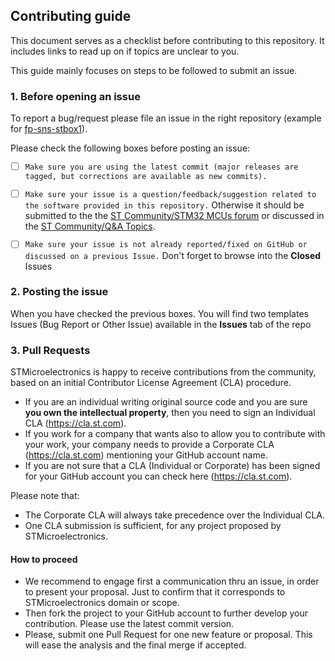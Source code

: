 ## Contributing guide

This document serves as a checklist before contributing to this repository.
It includes links to read up on if topics are unclear to you.

This guide mainly focuses on steps to be followed to submit an issue.

### 1. Before opening an issue

To report a bug/request please file an issue in the right repository
(example for [fp-sns-stbox1](https://github.com/STMicroelectronics/fp-atr-ble1/issues/new/choose)).


Please check the following boxes before posting an issue:
- [ ] `Make sure you are using the latest commit (major releases are tagged, but corrections are available as new commits).`
- [ ] `Make sure your issue is a question/feedback/suggestion related to the software provided in this repository.` Otherwise it should be submitted to the the [ST Community/STM32 MCUs forum](https://community.st.com/s/group/0F90X000000AXsASAW/stm32-mcus) or discussed in the [ST Community/Q&A Topics](https://community.st.com/s/topiccatalog).
- [ ] `Make sure your issue is not already reported/fixed on GitHub or discussed on a previous Issue.` Don't forget to browse into the **Closed** Issues


### 2. Posting the issue

When you have checked the previous boxes. You will find two templates Issues (Bug Report or Other Issue) available in the **Issues** tab of the repo

### 3. Pull Requests

STMicroelectronics is happy to receive contributions from the community, based on an initial Contributor License Agreement (CLA) procedure.

* If you are an individual writing original source code and you are sure **you own the intellectual property**, then you need to sign an Individual CLA (https://cla.st.com).
* If you work for a company that wants also to allow you to contribute with your work, your company needs to provide a Corporate CLA (https://cla.st.com) mentioning your GitHub account name.
* If you are not sure that a CLA (Individual or Corporate) has been signed for your GitHub account you can check here (https://cla.st.com).

Please note that:
* The Corporate CLA will always take precedence over the Individual CLA.
* One CLA submission is sufficient, for any project proposed by STMicroelectronics.

#### How to proceed

* We recommend to engage first a communication thru an issue, in order to present your proposal. Just to confirm that it corresponds to STMicroelectronics domain or scope.
* Then fork the project to your GitHub account to further develop your contribution. Please use the latest commit version.
* Please, submit one Pull Request for one new feature or proposal. This will ease the analysis and the final merge if accepted.
